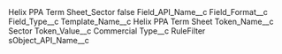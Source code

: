 <?xml version="1.0" encoding="UTF-8"?>
<CustomMetadata xmlns="http://soap.sforce.com/2006/04/metadata" xmlns:xsi="http://www.w3.org/2001/XMLSchema-instance" xmlns:xsd="http://www.w3.org/2001/XMLSchema">
    <label>Helix PPA Term Sheet_Sector</label>
    <protected>false</protected>
    <values>
        <field>Field_API_Name__c</field>
        <value xsi:nil="true"/>
    </values>
    <values>
        <field>Field_Format__c</field>
        <value xsi:nil="true"/>
    </values>
    <values>
        <field>Field_Type__c</field>
        <value xsi:nil="true"/>
    </values>
    <values>
        <field>Template_Name__c</field>
        <value xsi:type="xsd:string">Helix PPA Term Sheet</value>
    </values>
    <values>
        <field>Token_Name__c</field>
        <value xsi:type="xsd:string">Sector</value>
    </values>
    <values>
        <field>Token_Value__c</field>
        <value xsi:type="xsd:string">Commercial</value>
    </values>
    <values>
        <field>Type__c</field>
        <value xsi:type="xsd:string">RuleFilter</value>
    </values>
    <values>
        <field>sObject_API_Name__c</field>
        <value xsi:nil="true"/>
    </values>
</CustomMetadata>
